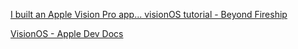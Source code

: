 [I built an Apple Vision Pro app... visionOS tutorial - Beyond Fireship](https://youtu.be/_xfZIr5sDLw?si=oSd_9wZb9-kBfCGs)

[VisionOS - Apple Dev Docs](https://developer.apple.com/documentation/visionos)
